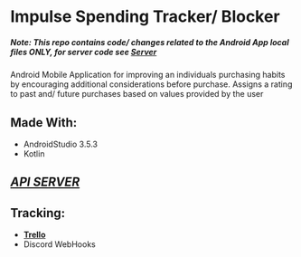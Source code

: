 # Impulse Spending Tracker/ Blocker
##### **Note: This repo contains code/ changes related to the Android App local files ONLY, for server code see [Server](https://github.com/CS386-ImpulseTracker/Server)**


Android Mobile Application for improving an individuals purchasing habits by encouraging additional considerations before purchase. Assigns a rating to past and/ future purchases based on values provided by the user

## Made With:
* AndroidStudio 3.5.3
* Kotlin
## ***[API SERVER](https://github.com/CS386-ImpulseTracker/Server)*** 

## Tracking:
* **[Trello](https://trello.com/b/X2UE7Wrn/impulse-app)**
* Discord WebHooks


